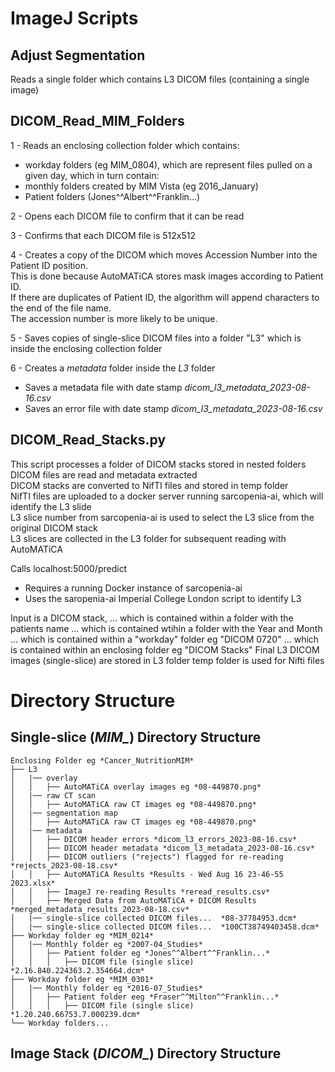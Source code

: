 # ImageJ Scripts

## Adjust Segmentation

Reads a single folder which contains L3 DICOM files (containing a single image)

## DICOM_Read_MIM_Folders

1 - Reads an enclosing collection folder which contains: 

- workday folders (eg MIM_0804), which are represent files pulled on a given day, which in turn contain:
- monthly folders created by MIM Vista (eg 2016_January)
- Patient folders (Jones^^Albert^^Franklin...)

2 - Opens each DICOM file to confirm that it can be read

3 - Confirms that each DICOM file is 512x512

4 - Creates a copy of the DICOM which moves Accession Number into the Patient ID position.  
This is done because AutoMATiCA stores mask images according to Patient ID.  
If there are duplicates of Patient ID, the algorithm will append characters to the end of the file name.  
The accession number is more likely to be unique.

5 - Saves copies of single-slice DICOM files into a folder "L3" which is inside the enclosing collection folder 

6 - Creates a *metadata* folder inside the *L3* folder
- Saves a metadata file with date stamp  *dicom_l3_metadata_2023-08-16.csv*
- Saves an error file with date stamp  *dicom_l3_metadata_2023-08-16.csv*




## DICOM_Read_Stacks.py

This script processes a folder of  DICOM stacks stored in nested folders  
    DICOM files are read and metadata extracted  
    DICOM stacks are converted to NifTI files and stored in temp folder  
    NifTI files are uploaded to a docker server running sarcopenia-ai, which will identify the L3 slide  
    L3 slice number from sarcopenia-ai is used to select the L3 slice from the original DICOM stack  
    L3 slices are collected in the L3 folder for subsequent reading with AutoMATiCA  

Calls localhost:5000/predict 
- Requires a running Docker instance of sarcopenia-ai
- Uses the saropenia-ai Imperial College London script to identify L3

Input is a DICOM stack,
... which is contained within a folder with the patients name
... which is contained wtihin a folder with the Year and Month
... which is contained within a "workday" folder eg "DICOM 0720"
... which is contained within an enclosing folder eg "DICOM Stacks"
Final L3 DICOM images (single-slice) are stored in L3 folder
temp folder is used for Nifti files



# Directory Structure

## Single-slice (*MIM_*) Directory Structure
```
Enclosing Folder eg *Cancer_NutritionMIM*
├── L3
│   |── overlay
│   │   ├── AutoMATiCA overlay images eg *08-449870.png*
│   |── raw CT scan
│   │   ├── AutoMATiCA raw CT images eg *08-449870.png*
│   |── segmentation map
│   │   ├── AutoMATiCA raw CT images eg *08-449870.png*
│   |── metadata
│   │   ├── DICOM header errors *dicom_l3_errors_2023-08-16.csv*
│   │   ├── DICOM header metadata *dicom_l3_metadata_2023-08-16.csv*
│   │   ├── DICOM outliers ("rejects") flagged for re-reading *rejects_2023-08-18.csv*
│   │   ├── AutoMATiCA Results *Results - Wed Aug 16 23-46-55 2023.xlsx*
│   │   ├── ImageJ re-reading Results *reread_results.csv*
│   │   ├── Merged Data from AutoMATiCA + DICOM Results *merged_metadata_results_2023-08-18.csv*
│   |── single-slice collected DICOM files...  *08-37784953.dcm*
│   |── single-slice collected DICOM files...  *100CT38749403458.dcm*
├── Workday folder eg *MIM_0214*
│   |── Monthly folder eg *2007-04_Studies*
│   │   ├── Patient folder eg *Jones^^Albert^^Franklin...*
│   │   │   ├── DICOM file (single slice) *2.16.840.224363.2.354664.dcm*
├── Workday folder eg *MIM_0301*
│   |── Monthly folder eg *2016-07_Studies*
│   │   ├── Patient folder eeg *Fraser^^Milton^^Franklin...*
│   │   │   ├── DICOM file (single slice) *1.20.240.66753.7.000239.dcm*
└── Workday folders...
```

## Image Stack (*DICOM_*) Directory Structure
